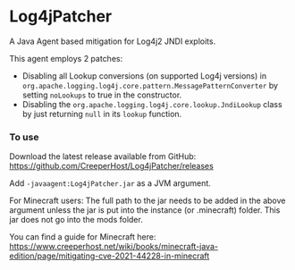 # Log4jPatcher

A Java Agent based mitigation for Log4j2 JNDI exploits.

This agent employs 2 patches:  
- Disabling all Lookup conversions (on supported Log4j versions) 
  in `org.apache.logging.log4j.core.pattern.MessagePatternConverter` by setting `noLookups` to true in the constructor.
- Disabling the `org.apache.logging.log4j.core.lookup.JndiLookup` class by just returning `null`
  in its `lookup` function.


### To use
Download the latest release available from GitHub:
https://github.com/CreeperHost/Log4jPatcher/releases

Add `-javaagent:Log4jPatcher.jar` as a JVM argument.

For Minecraft users:
The full path to the jar needs to be added in the above argument unless the jar is put into the instance (or .minecraft) folder.
This jar does not go into the mods folder.

You can find a guide for Minecraft here:
https://www.creeperhost.net/wiki/books/minecraft-java-edition/page/mitigating-cve-2021-44228-in-minecraft
